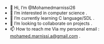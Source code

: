- 👋 Hi, I’m @Mohamedmarnissi26
- 👀 I’m interested in computer science .
- 🌱 I’m currently learning C language/SDL .
- 💞️ I’m looking to collaborate on projects .
- 📫 How to reach me Via my personal email : mohamed.marnissi.a@gmail.com .

<!---
Mohamedmarnissi26/Mohamedmarnissi26 is a ✨ special ✨ repository because its `README.md` (this file) appears on your GitHub profile.
You can click the Preview link to take a look at your changes.
--->
